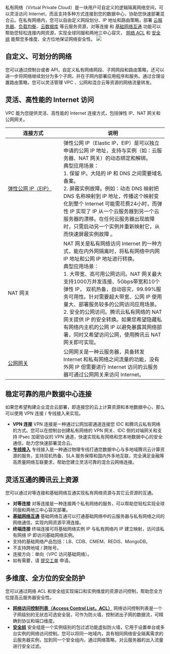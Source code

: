 私有网络（Virtual Private Cloud）是一块用户可自定义的逻辑隔离网络空间，可以灵活访问 Internet，而且支持多种方式连接到您的数据中心，协助您快速部署混合云。在私有网络内，您可以自由定义网段划分、IP 地址和路由策略，部署 [云服务器](http://intl.cloud.tencent.com/document/product/213/495)、[负载均衡](http://intl.cloud.tencent.com/document/product/214/524)、[云数据库](https://intl.cloud.tencent.com/doc/product/236) 等云服务资源，对等连接 和 [基础网络互通](https://intl.cloud.tencent.com/document/product/215/5002) 功能可以帮助您轻松连接内网资源，实现全球同服和两地三中心容灾， [网络 ACL](https://intl.cloud.tencent.com/document/product/215/5132) 和 [安全组](https://intl.cloud.tencent.com/document/product/215/31889) 能帮您多维度、全方位地保证网络安全性。
![](//mccdn.qcloud.com/static/img/1d46050c949ddd8dbe75342638824e09/image.png)

## 自定义、可划分的网络
您可以通过控制台或者 API，自定义私有网络网段、子网网段和路由策略，还可以进一步将网络继续划分为多个子网，并在子网内部署应用程序和服务。通过合理设置路由策略，您可以灵活管理 VPC 、公网和混合云等资源的网络流量转发。
## 灵活、高性能的 Internet 访问
VPC 能为您提供灵活、高性能的 Internet 连接方式，包括弹性 IP、NAT 网关和公网网关。

<style>
table th:first-of-type {
    width: 160px;
}
</style>

| 连接方式 | 说明 |
|---------|---------|
|[弹性公网 IP（EIP）](https://intl.cloud.tencent.com/document/product/215/4958) | 弹性公网 IP（Elastic IP，EIP）是可以独立申请的公网 IP 地址，支持与实例（如：云服务器、NAT 网关）的动态绑定和解绑。<br/>典型应用场景：<br/>1. 保留 IP。大陆的  IP 和 DNS 之间需要域名备案。<br/>2. 屏蔽实例故障。例如：动态 DNS 映射把 DNS 名称映射到 IP 地址，传播这个映射变化到整个 Internet 可能需花费24小时，而弹性 IP 实现了 IP 从一个云服务器到另一个云服务器的漂移。在任何云服务器出现故障时，只需启动另一个实例并重新映射它，从而快速屏蔽实例故障 。|
|NAT 网关 | NAT 网关是私有网络访问 Internet 的一种方式，能在内外网隔离时，将私有网络中内网 IP 地址和公网 IP 地址进行转换。</br>典型应用场景：</br>1. 大带宽、高可用公网访问。NAT 网关最大支持1000万并发连接、5Gbps带宽和10个弹性 IP， 双机热备，自动容灾，99.99%服务可用性。针对需要超大带宽、公网 IP 使用量大、部署服务较多的公网访问应用场景。</br> 2. 安全的公网访问。腾讯云私有网络的 NAT 网关提供 IP 的安全转换。如果您希望隐藏私有网络内主机的公网 IP 以避免暴露其网络部署，同时又希望访问公网，使用腾讯云 NAT 网关即可实现。|
|[公网网关](https://intl.cloud.tencent.com/document/product/215/4972)| 公网网关是一种云服务器，具备转发 Internet 和私有网络之间流量的功能，没有外网 IP 但需要进行 Internet 访问的云服务器可通过公网网关来访问 Internet。|

## 稳定可靠的用户数据中心连接
如果您希望构建企业混合云部署，即连接您的云上计算资源和本地数据中心，那么可以使用 VPN 连接 / 专线接入来实现。
- **VPN 连接**
VPN 连接是一种通过公网加密通道连接您 IDC 和腾讯云私有网络的方式。您可以在控制台创建私有网络的 VPN 网关、IDC 侧的对端网关和支持 IPsec 加密协议的 VPN 通道，快速实现私有网络和您本地数据中心的安全通信，助力您快速部署混合云。
- **[专线接入](https://intl.cloud.tencent.com/document/product/216)**
专线接入是一种通过物理专线打通您数据中心与多地域腾讯云计算资源的服务，支持双机热备、SLA 服务保障和国内外多地互联，完全满足金融等高质量网络互联要求，帮助您建立灵活可靠的混合云网络连接。

## 灵活互通的腾讯云上资源
您可以通过对等连接和基础网络互通实现私有网络资源与其它云资源的互通。
- **对等连接**
对等连接是一种连接两个私有网络的服务，可以帮助您轻松实现全球同服和两地三中心容灾部署。
- **[基础网络互通](https://intl.cloud.tencent.com/document/product/215/5002)**
基础网络互通可以打通基础网络中的云服务器与私有网络之间的网络通信，实现内网资源平滑连接。
- **终端连接**
终端连接可将基础网络实例 IP 与私有网络内 IP 建立映射，访问该私有网络 IP 即访问基础网络实例。
 - 支持的基础网络产品包括：LB、CDB、CMEM、REDIS、MongoDB。
 - 不支持跨地域 / 跨账号。
 - 连接方向：单向（VPC 访问基础网络）。
 - 如有需要，请 [提交工单](https://console.cloud.tencent.com/workorder/category) 申请。

## 多维度、全方位的安全防护
您可以通过网络 ACL 和安全组实现端口和实例维度的资源访问控制，帮助您全方位提高云服务器安全性。
- **[网络访问控制列表（Access Control List，ACL）](https://intl.cloud.tencent.com/document/product/215/5132)**
网络访问控制列表是一个子网级别的无状态可选安全层，可作为防火墙，控制进出子网的数据流，可精确到协议和端口维度。
- **[安全组](https://intl.cloud.tencent.com/document/product/215/31889)**
安全组是一个实例级别的包过滤功能虚拟防火墙，它用于设置单台或多台实例的网络访问控制。您可以将同一地域内，具有相同网络安全隔离需求的云服务器实例，加到同一个安全组内，通过网络策略，对云服务器的出入流量进行安全过滤。
